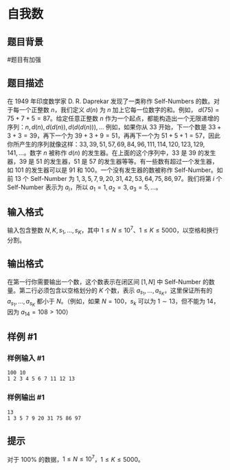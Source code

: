 # 自我数

## 题目背景

#题目有加强


## 题目描述

在 1949 年印度数学家 D. R. Daprekar 发现了一类称作 Self-Numbers 的数。对于每一个正整数 $n$，我们定义 $d(n)$ 为 $n$ 加上它每一位数字的和。例如， $d(75) = 75 + 7 + 5 = 87$。给定任意正整数 $n$ 作为一个起点，都能构造出一个无限递增的序列：$n, d(n), d(d(n)), d(d(d(n))), \ldots$ 例如，如果你从 $33$ 开始，下一个数是 $33 + 3 + 3 = 39$，再下一个为 $39 + 3 + 9 = 51$，再再下一个为 $51 + 5 + 1 = 57$，因此你所产生的序列就像这样：$33, 39, 51, 57, 69, 84, 96, 111, 114, 120, 123, 129, 141, \ldots$。数字 $n$ 被称作 $d(n)$ 的发生器。在上面的这个序列中，$33$ 是 $39$ 的发生器，$39$ 是 $51$ 的发生器，$51$ 是 $57$ 的发生器等等。有一些数有超过一个发生器，如 $101$ 的发生器可以是 $91$ 和 $100$。一个没有发生器的数被称作 Self-Number。如前 $13$ 个 Self-Number 为 $1, 3, 5, 7, 9, 20, 31, 42, 53, 64, 75, 86, 97$。我们将第 $i$ 个 Self-Number 表示为 $a_i$，所以 $a_1 = 1, a_2 = 3, a_3 = 5, \ldots$。


## 输入格式

输入包含整数 $N, K, s_1, \ldots, s_K$，其中 $1 \le N \le {10}^7$、$1 \le K \le 5000$，以空格和换行分割。


## 输出格式

在第一行你需要输出一个数，这个数表示在闭区间 $[1, N]$ 中 Self-Number 的数量。第二行必须包含以空格划分的 $K$ 个数，表示 $a_{s_1}, \ldots, a_{s_K}$，这里保证所有的 $a_{s_1}, \ldots, a_{s_K}$ 都小于 $N$。（例如，如果 $N = 100$，$s_k$ 可以为 $1 \sim 13$，但不能为 $14$，因为 $a_{14} = 108 > 100$）


## 样例 #1

### 样例输入 #1
```
100 10
1 2 3 4 5 6 7 11 12 13 
```

### 样例输出 #1

```
13
1 3 5 7 9 20 31 75 86 97
```

## 提示

对于 $100 \%$ 的数据，$1 \le N \le {10}^7$，$1 \le K \le 5000$。
